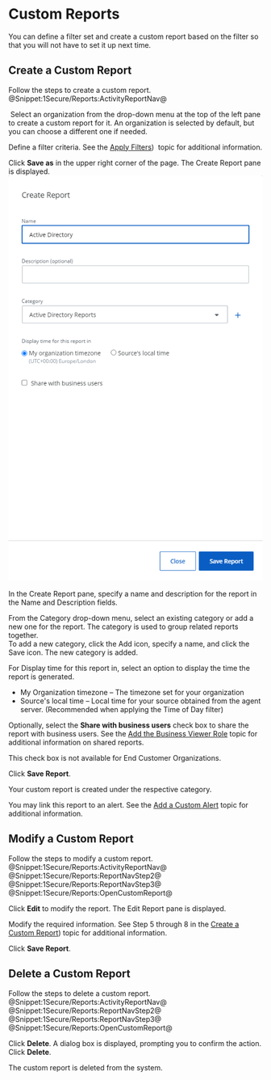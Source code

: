 #  Custom Reports

You can define a filter set and create a custom report based on the filter so that you will not have to set it up next time.

## Create a Custom Report

Follow the steps to create a custom report. @Snippet:1Secure/Reports:ActivityReportNav@

 Select an organization from the drop-down menu at the top of the left pane to create a custom report for it. An organization is selected by default, but you can choose a different one if needed.

Define a filter criteria. See the [Apply Filters](ApplyFilters.md))  topic for additional information.

Click **Save as** in the upper right corner of the page. The Create Report pane is displayed.![](../../../Resources/Images/1Secure/SearchCreateReports.png "Create Report Pane")

In the Create Report pane, specify a name and description for the report in the Name and Description fields.

From the Category drop-down menu, select an existing category or add a new one for the report. The category is used to group related reports together.  
To add a new category, click the Add icon, specify a name, and click the Save icon. The new category is added.  

For Display time for this report in, select an option to display the time the report is generated.

- My Organization timezone – The timezone set for your organization
- Source's local time – Local time for your source obtained from the agent server. (Recommended when applying the Time of Day filter)

Optionally, select the **Share with business users** check box to share the report with business users. See the [Add the Business Viewer Role](../Organizations/AddingUsers.md#Adding2)  topic for additional information on shared reports. 

This check box is not available for End Customer Organizations. 

Click **Save Report**. 

Your custom report is created under the respective category.

You may link this report to an alert. See the [Add a Custom Alert](../Alerts/Alerts.md#Adding)  topic for additional information.

## Modify a Custom Report

Follow the steps to modify a custom report. @Snippet:1Secure/Reports:ActivityReportNav@ 
@Snippet:1Secure/Reports:ReportNavStep2@ 
@Snippet:1Secure/Reports:ReportNavStep3@ 
@Snippet:1Secure/Reports:OpenCustomReport@ 

Click **Edit** to modify the report. The Edit Report pane is displayed.

Modify the required information. See Step 5 through 8 in the [Create a Custom Report](#CreateGe))  topic for additional information.

Click **Save Report**.

## Delete a Custom Report

Follow the steps to delete a custom report. @Snippet:1Secure/Reports:ActivityReportNav@ 
@Snippet:1Secure/Reports:ReportNavStep2@ 
@Snippet:1Secure/Reports:ReportNavStep3@ 
@Snippet:1Secure/Reports:OpenCustomReport@

Click **Delete**. A dialog box is displayed, prompting you to confirm the action. Click **Delete**. 

The custom report is deleted from the system.
